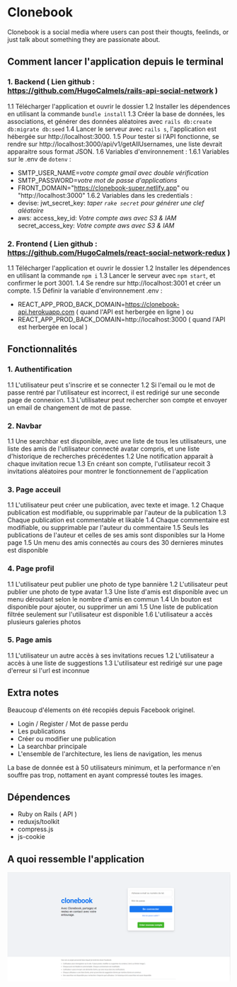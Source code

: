 # Clonebook

Clonebook is a social media where users can post their thougts, feelinds, or just talk about something they are passionate about. 

## Comment lancer l'application depuis le terminal
### 1. Backend ( Lien github : https://github.com/HugoCalmels/rails-api-social-network )
1.1 Télécharger l'application et ouvrir le dossier
1.2 Installer les dépendences en utilisant la commande `bundle install`
1.3 Créer la base de données, les associations, et générer des données aléatoires avec `rails db:create db:migrate db:seed`
1.4 Lancer le serveur avec `rails s`, l'application est hébergée sur http://localhost:3000.
1.5 Pour tester si l'API fonctionne, se rendre sur http://localhost:3000/api/v1/getAllUsernames, une liste devrait apparaitre sous format JSON.
1.6 Variables d'environnement :
1.6.1 Variables sur le .env de `dotenv` :
- SMTP_USER_NAME=*votre compte gmail avec double vérification*
- SMTP_PASSWORD=*votre mot de passe d'applications*
- FRONT_DOMAIN="https://clonebook-super.netlify.app" ou "http://localhost:3000"
1.6.2 Variables dans les credentials :
- devise:
    jwt_secret_key: *taper `rake secret` pour générer une clef aléatoire*
- aws:
    access_key_id: *Votre compte aws avec S3 & IAM*
    secret_access_key: *Votre compte aws avec S3 & IAM*
    
### 2. Frontend ( Lien github : https://github.com/HugoCalmels/react-social-network-redux )
1.1 Télécharger l'application et ouvrir le dossier
1.2 Installer les dépendences en utilisant la commande `npm i`
1.3 Lancer le serveur avec `npm start`, et confirmer le port 3001.
1.4 Se rendre sur http://localhost:3001 et créer un compte.
1.5 Définir la variable d'environnement .env :
- REACT_APP_PROD_BACK_DOMAIN=https://clonebook-api.herokuapp.com ( quand l'API est herbergée en ligne )
ou
- REACT_APP_PROD_BACK_DOMAIN=http://localhost:3000 ( quand l'API est herbergée en local )

## Fonctionnalités 

### 1. Authentification 
1.1 L'utilisateur peut s'inscrire et se connecter
1.2 Si l'email ou le mot de passe rentré par l'utilisateur est incorrect, il est redirigé sur une seconde page de connexion.
1.3 L'utilisateur peut rechercher son compte et envoyer un email de changement de mot de passe.

### 2. Navbar
1.1 Une searchbar est disponible, avec une liste de tous les utilisateurs, une liste des amis de l'utilisateur connecté avatar compris, et une liste d'historique de recherches précédentes
1.2 Une notification apparait à chaque invitation recue
1.3 En créant son compte, l'utilisateur recoit 3 invitations aléatoires pour montrer le fonctionnement de l'application

### 3. Page acceuil
1.1 L'utilisateur peut créer une publication, avec texte et image.
1.2 Chaque publication est modifiable, ou supprimable par l'auteur de la publication
1.3 Chaque publication est commentable et likable
1.4 Chaque commentaire est modifiable, ou supprimable par l'auteur du commentaire
1.5 Seuls les publications de l'auteur et celles de ses amis sont disponibles sur la Home page
1.5 Un menu des amis connectés au cours des 30 dernieres minutes est disponible

### 4. Page profil
1.1 L'utilisateur peut publier une photo de type bannière
1.2 L'utilisateur peut publier une photo de type avatar
1.3 Une liste d'amis est disponible avec un menu déroulant selon le nombre d'amis en commun
1.4 Un bouton est disponible pour ajouter, ou supprimer un ami
1.5 Une liste de publication filtrée seulement sur l'utilisateur est disponible
1.6 L'utilisateur a accès plusieurs galeries photos

### 5. Page amis 
1.1 L'utilisateur un autre accès à ses invitations recues
1.2 L'utilisateur a accès à une liste de suggestions
1.3 L'utilisateur est redirigé sur une page d'erreur si l'url est inconnue

## Extra notes
Beaucoup d'élements on été recopiés depuis Facebook originel.
- Login / Register / Mot de passe perdu
- Les publications
- Créer ou modifier une publication
- La searchbar principale
- L'ensemble de l'architecture, les liens de navigation, les menus

La base de donnée est à 50 utilisateurs minimum, et la performance n'en souffre pas trop, nottament en ayant compressé toutes les images.

## Dépendences 
- Ruby on Rails ( API )
- reduxjs/toolkit
- compress.js
- js-cookie

## A quoi ressemble l'application

![title](./src/assets/images/example.png)



